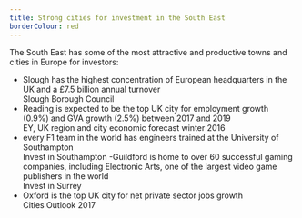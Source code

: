 ```yaml
---
title: Strong cities for investment in the South East
borderColour: red
---
```

The South East has some of the most attractive and productive towns and cities in Europe for investors:


- Slough has the highest concentration of European headquarters in the UK and a £7.5 billion annual turnover  
Slough Borough Council
- Reading is expected to be the top UK city for employment growth (0.9%) and GVA growth (2.5%) between 2017 and 2019  
EY, UK region and city economic forecast winter 2016
- every F1 team in the world has engineers trained at the University of Southampton  
Invest in Southampton
-Guildford is home to over 60 successful gaming companies, including Electronic Arts, one of the largest video game publishers in the world  
Invest in Surrey
- Oxford is the top UK city for net private sector jobs growth  
Cities Outlook 2017